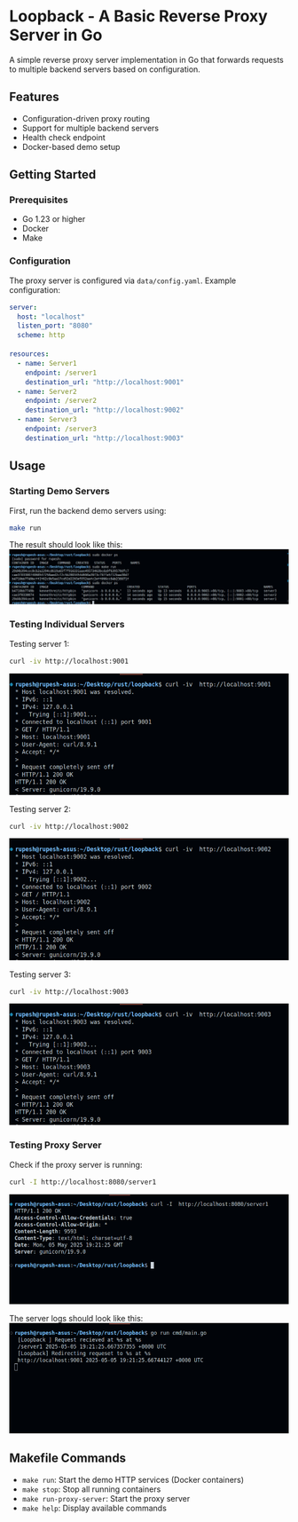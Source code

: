 # Loopback - A Basic Reverse Proxy Server in Go

A simple reverse proxy server implementation in Go that forwards requests to multiple backend servers based on configuration.

## Features

- Configuration-driven proxy routing
- Support for multiple backend servers
- Health check endpoint
- Docker-based demo setup

## Getting Started

### Prerequisites

- Go 1.23 or higher
- Docker
- Make

### Configuration

The proxy server is configured via `data/config.yaml`. Example configuration:

```yaml
server:
  host: "localhost"
  listen_port: "8080"
  scheme: http

resources:
  - name: Server1
    endpoint: /server1
    destination_url: "http://localhost:9001"
  - name: Server2
    endpoint: /server2
    destination_url: "http://localhost:9002"
  - name: Server3
    endpoint: /server3
    destination_url: "http://localhost:9003"
```

## Usage

### Starting Demo Servers

First, run the backend demo servers using:

```bash
make run
```

The result should look like this:
![Docker containers running](media/image.png)

### Testing Individual Servers

Testing server 1:
```bash
curl -iv http://localhost:9001
```
![Server 1 response](media/image-1.png)

Testing server 2:
```bash
curl -iv http://localhost:9002
```
![Server 2 response](media/image-2.png)

Testing server 3:
```bash
curl -iv http://localhost:9003
```
![Server 3 response](media/image-3.png)

### Testing Proxy Server

Check if the proxy server is running:
```bash
curl -I http://localhost:8080/server1
```
![Proxy server response](media/image-4.png)

The server logs should look like this:
![Server logs](media/image-5.png)

## Makefile Commands

- `make run`: Start the demo HTTP services (Docker containers)
- `make stop`: Stop all running containers
- `make run-proxy-server`: Start the proxy server
- `make help`: Display available commands